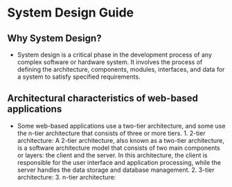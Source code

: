 # System Design Guide


## Why System Design?
  - System design is a critical phase in the development process of any complex software or hardware system. It involves the process of defining the architecture, components, modules, interfaces, and data for a system to satisfy specified requirements.

## Architectural characteristics of web-based applications
  - Some web-based applications use a two-tier architecture, and some use the n-tier architecture that consists of three or more tiers.
    	1. 2-tier architecture: A 2-tier architecture, also known as a two-tier architecture, is a software architecture model that consists of two main components or layers: the client and the server. In this architecture, the client is responsible for the user interface and application processing, while the server handles the data storage and database management.
	2. 3-tier architecture: 
	3. n-tier architecture: 
